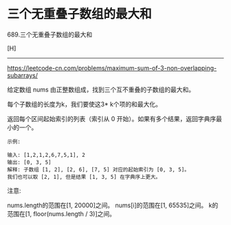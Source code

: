 # 三个无重叠子数组的最大和

689.三个无重叠子数组的最大和

[H]

---
https://leetcode-cn.com/problems/maximum-sum-of-3-non-overlapping-subarrays/

给定数组 nums 由正整数组成，找到三个互不重叠的子数组的最大和。

每个子数组的长度为k，我们要使这3* k个项的和最大化。

返回每个区间起始索引的列表（索引从 0 开始）。如果有多个结果，返回字典序最小的一个。

```
示例:

输入: [1,2,1,2,6,7,5,1], 2
输出: [0, 3, 5]
解释: 子数组 [1, 2], [2, 6], [7, 5] 对应的起始索引为 [0, 3, 5]。
我们也可以取 [2, 1], 但是结果 [1, 3, 5] 在字典序上更大。
```

注意:

nums.length的范围在[1, 20000]之间。
nums[i]的范围在[1, 65535]之间。
k的范围在[1, floor(nums.length / 3)]之间。
